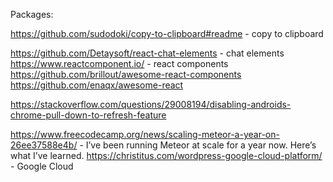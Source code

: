 Packages:

https://github.com/sudodoki/copy-to-clipboard#readme - copy to clipboard

https://github.com/Detaysoft/react-chat-elements - chat elements
https://www.reactcomponent.io/ - react components
https://github.com/brillout/awesome-react-components
https://github.com/enaqx/awesome-react

https://stackoverflow.com/questions/29008194/disabling-androids-chrome-pull-down-to-refresh-feature

https://www.freecodecamp.org/news/scaling-meteor-a-year-on-26ee37588e4b/ - I’ve been running Meteor at scale for a year now. Here’s what I’ve learned.
https://christitus.com/wordpress-google-cloud-platform/ - Google Cloud
